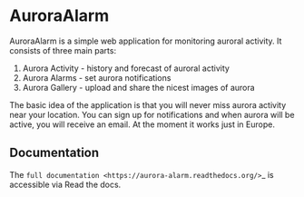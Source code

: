 AuroraAlarm
===========

AuroraAlarm is a simple web application for monitoring auroral activity. It consists of three main parts: 

1. Aurora Activity - history and forecast of auroral activity
2. Aurora Alarms - set aurora notifications
3. Aurora Gallery - upload and share the nicest images of aurora

The basic idea of the application is that you will never miss aurora activity near your location. You can sign up for notifications and when aurora will be active, you will receive an email. At the moment it works just in Europe. 

Documentation
-------------
The `full documentation <https://aurora-alarm.readthedocs.org/>`_ is accessible via Read the docs.
